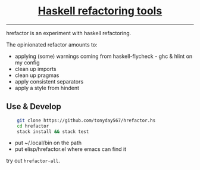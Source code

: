 <h1 align="center">
    <a href="https://github.com/tonyday567/hrefactor">
        Haskell refactoring tools
    </a>
</h1>

<hr>

hrefactor is an experiment with haskell refactoring.

The opinionated refactor amounts to:
- applying (some) warnings coming from haskell-flycheck - ghc & hlint on my config
- clean up imports
- clean up pragmas
- apply consistent separators
- apply a style from hindent

## Use & Develop

``` sh
    git clone https://github.com/tonyday567/hrefactor.hs
    cd hrefactor
    stack install && stack test
```

- put ~/.local/bin on the path
- put elisp/hrefactor.el where emacs can find it

try out `hrefactor-all`.

